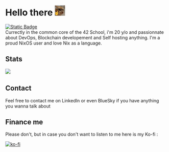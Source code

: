 # Hello there <img height=32 src="/catually.png" />
[![Static Badge](https://img.shields.io/badge/Student%20%40%2042Angoul%C3%AAme-black?style=flat&logo=42&logoColor=white)](https://42angouleme.fr) \
Currectly in the common core of the 42 School, i'm 20 y/o and passionnate about DevOps, Blockchain developement and Self hosting anything.
I'm a proud NixOS user and love Nix as a language.


## Stats
<picture>
  <source
    height=180
    srcset="https://github-readme-stats.vercel.app/api?username=keyzox71&show_icons=true&theme=dark&show=prs_merged&hide=prs"
    media="(prefers-color-scheme: dark)"
  />
  <source
    height=180
    srcset="https://github-readme-stats.vercel.app/api?username=keyzox71&show_icons=true&show=prs_merged&hide=prs"
    media="(prefers-color-scheme: light), (prefers-color-scheme: no-preference)"
  />
  <img height=180 src="https://github-readme-stats.vercel.app/api?username=keyzox71&show_icons=true" />
</picture>

## Contact
Feel free to contact me on LinkedIn or even BlueSky if you have anything you wanna talk about

## Finance me
Please don't, but in case you don't want to listen to me here is my Ko-fi :

[![ko-fi](https://ko-fi.com/img/githubbutton_sm.svg)](https://ko-fi.com/B0B31FA2P5)
